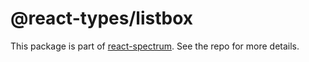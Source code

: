 # @react-types/listbox

This package is part of [react-spectrum](https://github.com/watheia/rsp-kit). See the repo for more details.